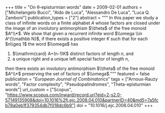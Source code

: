 +++
title = "On θ-episturmian words"
date = 2009-02-01
authors = ["Michelangelo Bucci", "Aldo de Luca", "Alessandro De Luca", "Luca Q. Zamboni"]
publication_types = ["2"]
abstract = """
In this paper we study a class of infinite words on a finite alphabet
$A$ whose factors are closed under the image of an involutory
antimorphism $\\theta$ of the free monoid $A^\\*$.
We show that given a
recurrent infinite word $\\omega \\in A^{\\mathbb N}$, if there exists a
positive integer $K$ such that for each $n\\geq 1$ the word $\\omega$
has

1. $\\mathrm{card} A+(n-1)K$ distinct factors of length $n$, and
2. a unique right and a unique left special factor of length $n$,

then there exists an involutory antimorphism $\\theta$ of the free monoid
$A^\\*$ preserving the set of factors of $\\omega$."""
featured = false
publication = "*European Journal of Combinatorics*"
tags = ["Arnoux-Rauzy words", "Factor complexity", "Pseudopalindromes", "Theta-episturmian words"]
url_custom = ["Scopus", "https://www.scopus.com/inward/record.uri?eid=2-s2.0-57149135908&doi=10.1016%2fj.ejc.2008.04.010&partnerID=40&md5=7a5fcb78a0eb1f379354db7f018dc6b9"]
doi = "10.1016/j.ejc.2008.04.010"
+++
